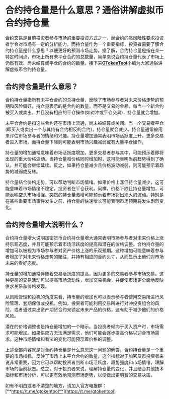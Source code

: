 # 合约持仓量是什么意思？通俗讲解虚拟币合约持仓量

[合约交易](he-yue-jiao-yi-shi-shen-me-yi-si-ru-he-jin-xing-he-yue-jiao-yi.md)是目前投资者参与市场的重要投资方式之一，而合约的高风险性要求投资者学会对市场有一定的分析能力。而持仓量作为一个重要指标，投资者需要了解合约持仓量是什么意思？以便更好的预测市场走势。据了解，合约持仓量是指在某一特定时间点，市场上所有未平仓合约的总数量，简单来说合约持仓量代表了市场上仍然有效、尚未结算或平仓的合约的数量。接下来[**GTokenTool**](https://docs.gtokentool.com)小编为大家通俗讲解虚拟币合约持仓量。

## 合约持仓量是什么意思？

合约持仓量指所有未平仓合约的总持仓量，反映了市场参与者对未来价格走势的预期和风险偏好。持仓量表示的是合约的数量，而不是交易的金额。每当一个新合约被买入或卖出，并且没有相应的平仓操作(如对冲或平仓交易)，持仓量就会增加。

未平仓合约是指这些合约还在市场上流通，尚未被结算或关闭。当一个交易者平仓(即买入或卖出一个与其持有合约相反的合约)，持仓量就会减少。持仓量通常被用来评估市场参与者的情绪和兴趣。持仓量增加通常表明市场活跃度上升，更多交易者进入市场。而持仓量下降则可能表明市场兴趣减弱或有大量平仓操作。

持仓量的增加通常意味着市场活跃度增加，更多交易者参与其中，可能预示着即将出现的重大价格波动。当持仓量和价格同时增加时，这可能表明当前趋势得到了确认，并可能会继续延续。反之，如果持仓量减少且价格波动减弱，则可能预示着趋势的减弱或反转。

持仓量结合价格走势，可以帮助判断市场情绪。如果价格上涨但持仓量减少，这可能意味着市场情绪不稳定，投资者在平仓获利。同样，价格下跌且持仓量增加，可能表明空头市场增强。突然的持仓量激增可能预示着市场将出现大的波动。特别是在某些重要市场事件发生之前，持仓量的快速增长可能表明市场预期将发生剧烈变化。

## 合约持仓量增大说明什么？

合约持仓量增大说明加密货币合约持仓量增大通常表明市场参与者对未来价格上涨持乐观态度，并且可能预示着市场活跃度的提高和潜在的价格调整。合约持仓量的增加可以被视为市场参与者对资产价格上涨的乐观预期。这种增加可能意味着参与者增加了对未来价格走势的赌注，并持有相应的合约头寸，从而显示出他们对市场未来的看好态度。

持仓量的增加通常伴随着交易活跃度的提高，因为更多的交易者参与市场交易。这种更高的交易活动可以提高市场流动性，增加交易机会，并促使市场更全面地反映供求关系和价格发现。

从风险管理和投机的角度来看，持币量的增加也可以表示参与者使用交易所进行风险管理、套期保值或投机。例如，投资者可能利用交易所进行对冲投资组合的风险，或者通过卖出资产期货合约来锁定未来产品的价格，这有助于减少他们的价格风险。

潜在的价格调整也是持仓量增加的一个暗示。当投资者倾向于买入资产时，市场需求可能增加。如果供应方无法满足需求，他们可能会逐步提高价格以迎合市场需求。这种市场情绪和看法的变化可能预示着价格的调整。

上述全部内容就是对合约持仓量是什么意思这一问题的解答，合约持仓量是一个重要的市场指标，反映了市场上未平仓合约的数量。这个指标对于加密货币投资者来说非常重要，因为它可以帮助投资者判断市场活跃度、趋势强度和市场情绪，理解市场的当前状态。总之，对于投资者来说，理解持仓量的变化，并且结合其他技术指标和市场分析，可以更有效地预测市场走势，以便做出更明智的交易决策。

如有不明白或者不清楚的地方，请加入官方电报群：[**https://t.me/gtokentool**](https://t.me/gtokentool)
